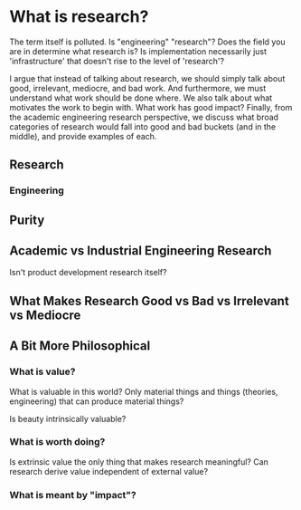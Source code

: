 # What is research?

The term itself is polluted. Is "engineering" "research"? Does the field you are in determine what research is? Is implementation necessarily just 'infrastructure' that doesn't rise to the level of 'research'?

I argue that instead of talking about research, we should simply talk about good, irrelevant, mediocre, and bad work. And furthermore, we must understand what work should be done where. We also talk about what motivates the work to begin with. What work has good impact?
Finally, from the academic engineering research perspective, we discuss what broad categories of research would fall into good and bad buckets (and in the middle), and provide examples of each.

## Research

### Engineering

## Purity

## Academic vs Industrial Engineering Research

Isn't product development research itself?

## What Makes Research Good vs Bad vs Irrelevant vs Mediocre

## A Bit More Philosophical

### What is value?

What is valuable in this world? Only material things and things (theories, engineering) that can produce material things?

Is beauty intrinsically valuable?

### What is worth doing?

Is extrinsic value the only thing that makes research meaningful? Can research derive value independent of external value?

### What is meant by "impact"?


